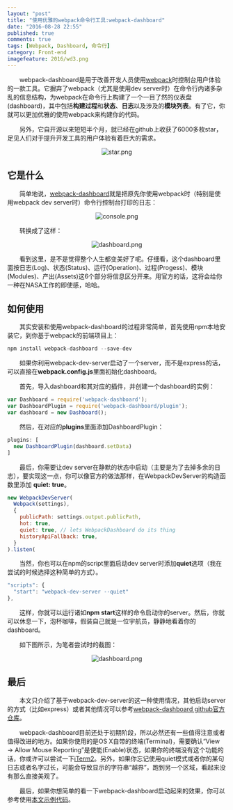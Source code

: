 ```yaml
---
layout: "post"
title: "使用优雅的webpack命令行工具:webpack-dashboard"
date: "2016-08-28 22:55"
published: true
comments: true
tags: [Webpack, Dashboard, 命令行]
category: Front-end
imagefeature: 2016/wd3.png
---
```

&emsp;&emsp;webpack-dashboard是用于改善开发人员使用[webpack](http://webpack.github.io/)时控制台用户体验的一款工具。它摒弃了webpack（尤其是使用dev server时）在命令行内诸多杂乱的信息结构，为webpack在命令行上构建了一个一目了然的仪表盘(dashboard)，其中包括**构建过程**和**状态**、**日志**以及涉及的**模块列表**。有了它，你就可以更加优雅的使用webpack来构建你的代码。

&emsp;&emsp;另外，它自开源以来短短半个月，就已经在github上收获了6000多枚star，足见人们对于提升开发工具的用户体验有着巨大的需求。
<center><img class="center" src="{{ site.url }}/images/2016/wd1.png" alt="star.png"></center>

<!--more-->

## 它是什么

&emsp;&emsp;简单地说，[webpack-dashboard](https://github.com/FormidableLabs/webpack-dashboard)就是把原先你使用webpack时（特别是使用webpack dev server时）命令行控制台打印的日志：
<center><img class="center" src="{{ site.url }}/images/2016/wd2.png" alt="console.png"></center>

&emsp;&emsp;转换成了这样：
<center><img class="center" src="{{ site.url }}/images/2016/wd3.png" alt="dashboard.png"></center>

&emsp;&emsp;看到这里，是不是觉得整个人生都变美好了呢。仔细看，这个dashboard里面按日志(Log)、状态(Status)、运行(Operation)、过程(Progess)、模块(Modules)、产出(Assets)这6个部分将信息区分开来。用官方的话，这将会给你一种在NASA工作的即使感，哈哈。

## 如何使用
&emsp;&emsp;其实安装和使用webpack-dashboard的过程非常简单，首先使用npm本地安装它，到你基于webpack的前端项目上：

```js
npm install webpack-dashboard --save-dev
```
&emsp;&emsp;如果你利用webpack-dev-server启动了一个server，而不是express的话，可以直接在**webpack.config.js**里面初始化dashboard。

&emsp;&emsp;首先，导入dashboard和其对应的插件，并创建一个dashboard的实例：

```js
var Dashboard = require('webpack-dashboard');
var DashboardPlugin = require('webpack-dashboard/plugin');
var dashboard = new Dashboard();
```

&emsp;&emsp;然后，在对应的**plugins**里面添加DashboardPlugin：

```js
plugins: [
  new DashboardPlugin(dashboard.setData)
]
```

&emsp;&emsp;最后，你需要让dev server在静默的状态中启动（主要是为了去掉多余的日志），要实现这一点，你可以像官方的做法那样，在WebpackDevServer的构造函数里添加 **quiet: true**。

```js
new WebpackDevServer(
  Webpack(settings),
  {
    publicPath: settings.output.publicPath,
    hot: true,
    quiet: true, // lets WebpackDashboard do its thing
    historyApiFallback: true,
  }
).listen(
```

&emsp;&emsp;当然，你也可以在npm的script里面启动dev server时添加**quiet**选项（我在尝试的时候选择这种简单的方式）。

```js
"scripts": {
  "start": "webpack-dev-server --quiet"
},
```

&emsp;&emsp;这样，你就可以运行诸如**npm start**这样的命令启动你的server。然后，你就可以休息一下，泡杯咖啡，假装自己就是一位宇航员，静静地看着你的dashboard。

&emsp;&emsp;如下图所示，为笔者尝试时的截图：
<center><img class="center" src="{{ site.url }}/images/2016/wd4.png" alt="dashboard.png"></center>


## 最后
&emsp;&emsp;本文只介绍了基于webpack-dev-server的这一种使用情况，其他启动server的方式（比如express）或者其他情况可以参考[webpack-dashboard github官方仓库](https://github.com/FormidableLabs/webpack-dashboard)。

&emsp;&emsp;webpack-dashboard目前还处于初期阶段，所以必然还有一些值得注意或者值得改进的地方。如果你使用的是OS X自带的终端(Terminal)，需要确认“View → Allow Mouse Reporting”是使能(Enable)状态，如果你的终端没有这个功能的话，你或许可以尝试一下[iTerm2](https://www.iterm2.com/index.html)。另外，如果你忘记使用quiet模式或者你的某句日志或者名字过长，可能会导致显示的字符串“越界”，跑到另一个区域，看起来没有那么直接美观了。

&emsp;&emsp;最后，如果你想简单的看一下webpack-dashboard启动起来的效果，你可以参考使用[本文示例代码](https://github.com/Yaowenjie/React-learning/tree/master/lesson1)。
